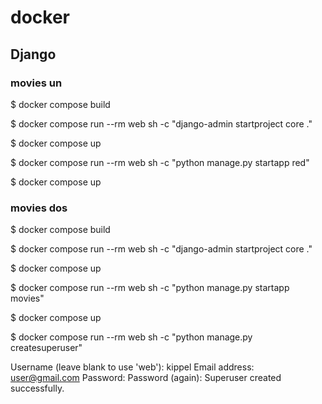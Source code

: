 # docker

## Django

### movies un


$ docker compose build

$ docker compose run --rm web sh -c "django-admin startproject core ."

$ docker compose up

$ docker compose run --rm web sh -c "python manage.py startapp red"

$ docker compose up

### movies dos

$ docker compose build

$ docker compose run --rm web sh -c "django-admin startproject core ."

$ docker compose up

$ docker compose run --rm web sh -c "python manage.py startapp movies"

$ docker compose up

$ docker compose run --rm web sh -c "python manage.py createsuperuser"

Username (leave blank to use 'web'): kippel
Email address: <user@gmail.com>
Password:
Password (again):
Superuser created successfully.
